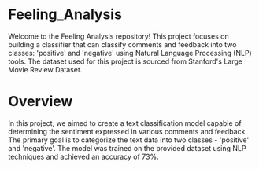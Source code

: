 # Feeling_Analysis
Welcome to the Feeling Analysis repository! This project focuses on building a classifier that can classify comments and feedback into two classes: 'positive' and 'negative' using Natural Language Processing (NLP) tools. The dataset used for this project is sourced from Stanford's Large Movie Review Dataset.
# Overview
In this project, we aimed to create a text classification model capable of determining the sentiment expressed in various comments and feedback. The primary goal is to categorize the text data into two classes - 'positive' and 'negative'. The model was trained on the provided dataset using NLP techniques and achieved an accuracy of 73%.
